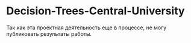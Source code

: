 # Decision-Trees-Central-University

Так как эта проектная деятельность еще в процессе, не могу публиковать результаты работы.
